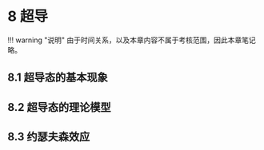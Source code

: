 # 8 超导

!!! warning "说明"
    由于时间关系，以及本章内容不属于考核范围，因此本章笔记略。

## 8.1 超导态的基本现象

## 8.2 超导态的理论模型

## 8.3 约瑟夫森效应
